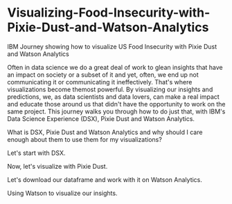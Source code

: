 # Visualizing-Food-Insecurity-with-Pixie-Dust-and-Watson-Analytics
IBM Journey showing how to visualize US Food Insecurity with Pixie Dust and Watson Analytics

Often in data science we do a great deal of work to glean insights that have an impact on society or a subset of it and yet, often, we end up not communicating it or communicating it ineffectively. That's where visualizations become themost powerful. By visualizing our insights and predictions, we, as data scientists and data lovers, can make a real impact and educate those around us that didn't have the opportunity to work on the same project. This journey walks you through how to do just that, with IBM's Data Science Experience (DSX), Pixie Dust and Watson Analytics.

What is DSX, Pixie Dust and Watson Analytics and why should I care enough about them to use them for my visualizations?

Let's start with DSX.

Now, let's visualize with Pixie Dust.

Let's download our dataframe and work with it on Watson Analytics.

Using Watson to visualize our insights.
